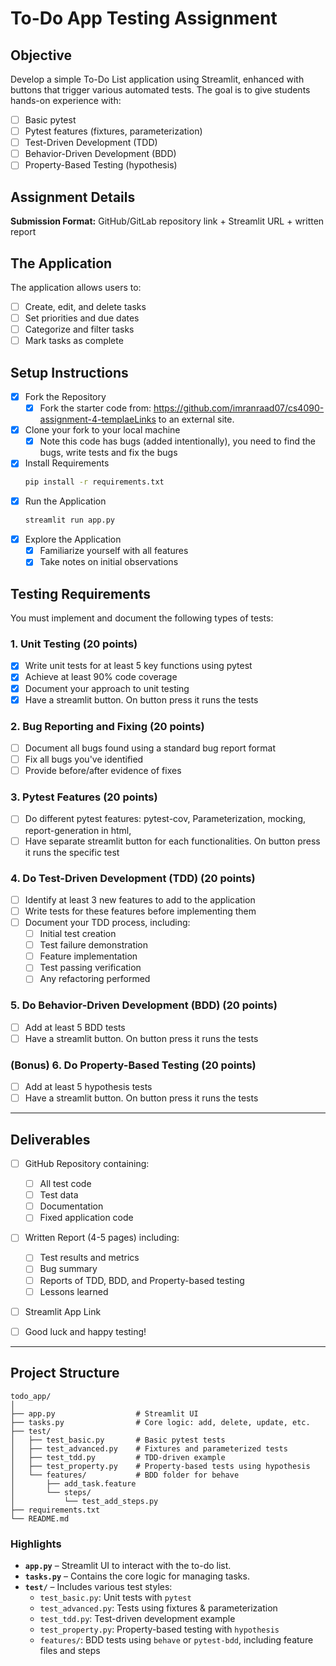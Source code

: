 # To-Do App Testing Assignment

## Objective
Develop a simple To-Do List application using Streamlit, enhanced with buttons that trigger various automated tests. The goal is to give students hands-on experience with:

- [ ] Basic pytest
- [ ] Pytest features (fixtures, parameterization)
- [ ] Test-Driven Development (TDD)
- [ ] Behavior-Driven Development (BDD)
- [ ] Property-Based Testing (hypothesis)

## Assignment Details

**Submission Format:** GitHub/GitLab repository link + Streamlit URL + written report

## The Application
The application allows users to:
- [ ] Create, edit, and delete tasks
- [ ] Set priorities and due dates
- [ ] Categorize and filter tasks
- [ ] Mark tasks as complete

## Setup Instructions

- [x] Fork the Repository  
  - [x] Fork the starter code from: https://github.com/imranraad07/cs4090-assignment-4-templaeLinks to an external site.
- [x] Clone your fork to your local machine  
  - [x] Note this code has bugs (added intentionally), you need to find the bugs, write tests and fix the bugs
- [x] Install Requirements  
   ```bash
   pip install -r requirements.txt
   ```
- [x] Run the Application  
   ```bash
   streamlit run app.py
   ```
- [x] Explore the Application  
   - [x] Familiarize yourself with all features
   - [x] Take notes on initial observations

## Testing Requirements
You must implement and document the following types of tests:

### 1. Unit Testing (20 points)
- [x] Write unit tests for at least 5 key functions using pytest
- [x] Achieve at least 90% code coverage
- [x] Document your approach to unit testing
- [x] Have a streamlit button. On button press it runs the tests

### 2. Bug Reporting and Fixing (20 points)
- [ ] Document all bugs found using a standard bug report format
- [ ] Fix all bugs you've identified
- [ ] Provide before/after evidence of fixes

### 3. Pytest Features (20 points)
- [ ] Do different pytest features: pytest-cov, Parameterization, mocking, report-generation in html,
- [ ] Have separate streamlit button for each functionalities. On button press it runs the specific test

### 4. Do Test-Driven Development (TDD)  (20 points)
- [ ] Identify at least 3 new features to add to the application
- [ ] Write tests for these features before implementing them
- [ ] Document your TDD process, including:
  - [ ] Initial test creation
  - [ ] Test failure demonstration
  - [ ] Feature implementation
  - [ ] Test passing verification
  - [ ] Any refactoring performed

### 5. Do Behavior-Driven Development (BDD)  (20 points)
- [ ] Add at least 5 BDD tests
- [ ] Have a streamlit button. On button press it runs the tests

### (Bonus) 6. Do Property-Based Testing   (20 points)
- [ ] Add at least 5 hypothesis tests
- [ ] Have a streamlit button. On button press it runs the tests

--- 

## Deliverables
- [ ] GitHub Repository containing:
  - [ ] All test code
  - [ ] Test data
  - [ ] Documentation
  - [ ] Fixed application code
- [ ] Written Report (4-5 pages) including:
  - [ ] Test results and metrics
  - [ ] Bug summary
  - [ ] Reports of TDD, BDD, and Property-based testing
  - [ ] Lessons learned
- [ ] Streamlit App Link
- [ ] Good luck and happy testing!


---

## Project Structure

```
todo_app/
│
├── app.py                  # Streamlit UI
├── tasks.py                # Core logic: add, delete, update, etc.
├── test/
│   ├── test_basic.py       # Basic pytest tests
│   ├── test_advanced.py    # Fixtures and parameterized tests
│   ├── test_tdd.py         # TDD-driven example
│   ├── test_property.py    # Property-based tests using hypothesis
│   └── features/           # BDD folder for behave
│       ├── add_task.feature
│       └── steps/
│           └── test_add_steps.py
├── requirements.txt
└── README.md
```

### Highlights

- **`app.py`** – Streamlit UI to interact with the to-do list.
- **`tasks.py`** – Contains the core logic for managing tasks.
- **`test/`** – Includes various test styles:
  - `test_basic.py`: Unit tests with `pytest`
  - `test_advanced.py`: Tests using fixtures & parameterization
  - `test_tdd.py`: Test-driven development example
  - `test_property.py`: Property-based testing with `hypothesis`
  - `features/`: BDD tests using `behave` or `pytest-bdd`, including feature files and steps
